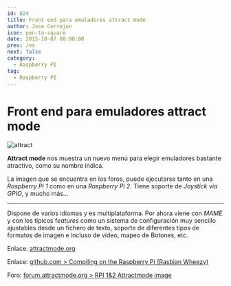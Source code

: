 ```yaml
---
id: 624
title: Front end para emuladores attract mode
author: Jose Cerrejon
icon: pen-to-square
date: 2015-10-07 08:00:00
prev: /es
next: false
category:
  - Raspberry PI
tag:
  - Raspberry PI
---
```


# Front end para emuladores attract mode

![attract](/images/2015/10/attract.png)

**Attract mode** nos muestra un nuevo menú para elegir emuladores bastante atractivo, como su nombre indica.

La imagen que se encuentra en los foros, puede ejecutarse tanto en una *Raspberry Pi 1* como en una *Raspberry Pi 2*. Tiene soporte de *Joystick via GPIO*, y mucho más...

- - -
Dispone de varios idiomas y es multiplataforma. Por ahora viene con *MAME* y con los típicos f*eatures* como un sistema de configuración muy sencillo ajustables desde un fichero de texto, soporte de diferentes tipos de formatos de imagen e incluso de vídeo, mapeo de Botones, etc.

Enlace: [attractmode.org](http://attractmode.org/about.html)

Enlace: [github.com > Compiling on the Raspberry Pi (Rasbian Wheezy)](https://github.com/mickelson/attract/wiki/Compiling-on-the-Raspberry-Pi-%28Rasbian-Wheezy%29)

Foro: [forum.attractmode.org > RPI 1&2 Attractmode image](http://forum.attractmode.org/index.php?topic=223.0)